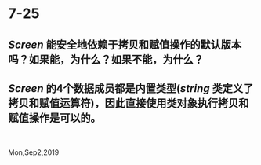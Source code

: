 # 7-25

## _Screen_ 能安全地依赖于拷贝和赋值操作的默认版本吗？如果能，为什么？如果不能，为什么？

## _Screen_ 的4个数据成员都是内置类型(_string_ 类定义了拷贝和赋值运算符)，因此直接使用类对象执行拷贝和赋值操作是可以的。

&nbsp;

Mon,Sep2,2019